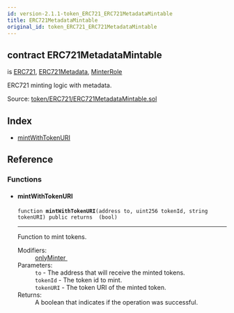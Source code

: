 ```yaml
---
id: version-2.1.1-token_ERC721_ERC721MetadataMintable
title: ERC721MetadataMintable
original_id: token_ERC721_ERC721MetadataMintable
---
```


<div class="contract-doc"><div class="contract"><h2 class="contract-header"><span class="contract-kind">contract</span> ERC721MetadataMintable</h2><p class="base-contracts"><span>is</span> <a href="token_ERC721_ERC721.html">ERC721</a><span>, </span><a href="token_ERC721_ERC721Metadata.html">ERC721Metadata</a><span>, </span><a href="access_roles_MinterRole.html">MinterRole</a></p><p class="description">ERC721 minting logic with metadata.</p><div class="source">Source: <a href="https://github.com/OpenZeppelin/zeppelin-solidity/blob/v2.1.1/contracts/token/ERC721/ERC721MetadataMintable.sol" target="_blank">token/ERC721/ERC721MetadataMintable.sol</a></div></div><div class="index"><h2>Index</h2><ul><li><a href="token_ERC721_ERC721MetadataMintable.html#mintWithTokenURI">mintWithTokenURI</a></li></ul></div><div class="reference"><h2>Reference</h2><div class="functions"><h3>Functions</h3><ul><li><div class="item function"><span id="mintWithTokenURI" class="anchor-marker"></span><h4 class="name">mintWithTokenURI</h4><div class="body"><code class="signature">function <strong>mintWithTokenURI</strong><span>(address to, uint256 tokenId, string tokenURI) </span><span>public </span><span>returns  (bool) </span></code><hr/><div class="description"><p>Function to mint tokens.</p></div><dl><dt><span class="label-modifiers">Modifiers:</span></dt><dd><a href="access_roles_MinterRole.html#onlyMinter">onlyMinter </a></dd><dt><span class="label-parameters">Parameters:</span></dt><dd><div><code>to</code> - The address that will receive the minted tokens.</div><div><code>tokenId</code> - The token id to mint.</div><div><code>tokenURI</code> - The token URI of the minted token.</div></dd><dt><span class="label-return">Returns:</span></dt><dd>A boolean that indicates if the operation was successful.</dd></dl></div></div></li></ul></div></div></div>
